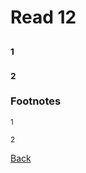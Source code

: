 # Read 12

##

### <sup>1</sup>

### <sup>2</sup>

### Footnotes

<sup>1</sup>

<sup>2</sup>

[Back](/reading-notes/401/401-TOC.html)